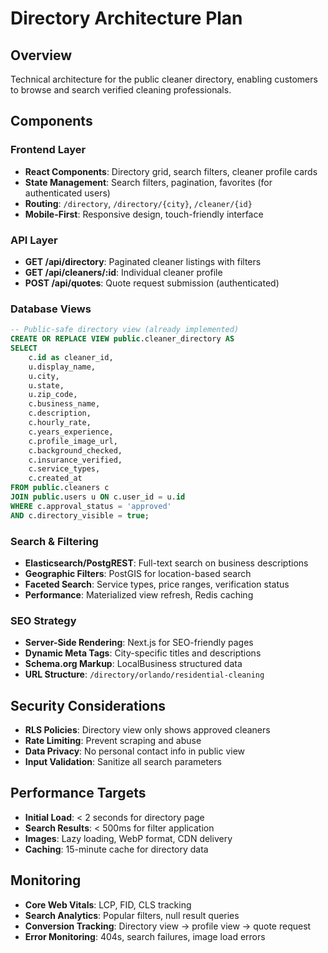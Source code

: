 # Directory Architecture Plan

## Overview
Technical architecture for the public cleaner directory, enabling customers to browse and search verified cleaning professionals.

## Components

### Frontend Layer
- **React Components**: Directory grid, search filters, cleaner profile cards
- **State Management**: Search filters, pagination, favorites (for authenticated users)
- **Routing**: `/directory`, `/directory/{city}`, `/cleaner/{id}`
- **Mobile-First**: Responsive design, touch-friendly interface

### API Layer
- **GET /api/directory**: Paginated cleaner listings with filters
- **GET /api/cleaners/:id**: Individual cleaner profile
- **POST /api/quotes**: Quote request submission (authenticated)

### Database Views
```sql
-- Public-safe directory view (already implemented)
CREATE OR REPLACE VIEW public.cleaner_directory AS
SELECT 
    c.id as cleaner_id,
    u.display_name,
    u.city,
    u.state,
    u.zip_code,
    c.business_name,
    c.description,
    c.hourly_rate,
    c.years_experience,
    c.profile_image_url,
    c.background_checked,
    c.insurance_verified,
    c.service_types,
    c.created_at
FROM public.cleaners c
JOIN public.users u ON c.user_id = u.id
WHERE c.approval_status = 'approved'
AND c.directory_visible = true;
```

### Search & Filtering
- **Elasticsearch/PostgREST**: Full-text search on business descriptions
- **Geographic Filters**: PostGIS for location-based search
- **Faceted Search**: Service types, price ranges, verification status
- **Performance**: Materialized view refresh, Redis caching

### SEO Strategy
- **Server-Side Rendering**: Next.js for SEO-friendly pages
- **Dynamic Meta Tags**: City-specific titles and descriptions
- **Schema.org Markup**: LocalBusiness structured data
- **URL Structure**: `/directory/orlando/residential-cleaning`

## Security Considerations
- **RLS Policies**: Directory view only shows approved cleaners
- **Rate Limiting**: Prevent scraping and abuse
- **Data Privacy**: No personal contact info in public view
- **Input Validation**: Sanitize all search parameters

## Performance Targets
- **Initial Load**: < 2 seconds for directory page
- **Search Results**: < 500ms for filter application
- **Images**: Lazy loading, WebP format, CDN delivery
- **Caching**: 15-minute cache for directory data

## Monitoring
- **Core Web Vitals**: LCP, FID, CLS tracking
- **Search Analytics**: Popular filters, null result queries
- **Conversion Tracking**: Directory view → profile view → quote request
- **Error Monitoring**: 404s, search failures, image load errors